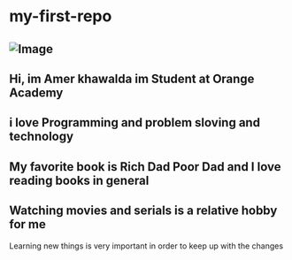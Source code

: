 # my-first-repo

![Image](![download](https://user-images.githubusercontent.com/126089869/221149008-46b79773-0e4a-4078-b5b9-a975a8f57b3e.jpg))
---
## Hi, im Amer khawalda im Student at Orange Academy
i love Programming and problem sloving and technology
---
My favorite book is Rich Dad Poor Dad and I love reading books in general
---
Watching movies and serials is a relative hobby for me
---
Learning new things is very important in order to keep up with the changes

